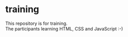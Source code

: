 # training
This repository is for training.<br>
The participants learning HTML, CSS and JavaScript :-)

